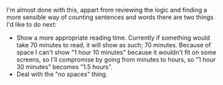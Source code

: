 I'm almost done with this, appart from reviewing the logic and finding a more sensible way of counting sentences and words there are two things I'd like to do next:

- Show a more appropriate reading time. Currently if something would take 70 minutes to read, it will show as such; 70 minutes. Because of space I can't show "1 hour 10 minutes" because it wouldn't fit on some screens, so I'll compromise by going from minutes to hours, so "1 hour 30 minutes" becomes "1.5 hours".
- Deal with the "no spaces" thing.
